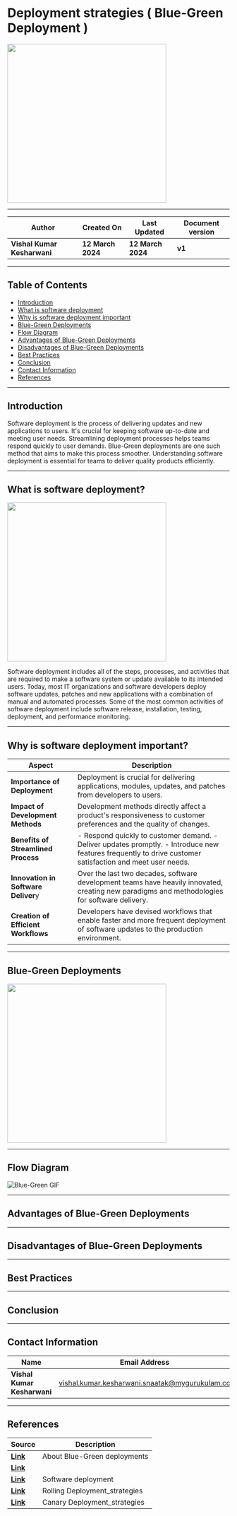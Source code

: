 # Deployment strategies ( Blue-Green Deployment )

<img width="360" length="100" src="https://github.com/CodeOps-Hub/Documentation/assets/156056413/1ac4fbe8-df4d-4334-a3f6-9b567fe24aef">

***

| **Author** | **Created On** | **Last Updated** | **Document version** |
| ---------- | -------------- | ---------------- | -------------------- |
| **Vishal Kumar Kesharwani** | **12 March 2024** | **12 March 2024** | **v1** |

***

## Table of Contents

* [Introduction](#Introduction)
* [What is software deployment](#What-is-software-deployment)
* [Why is software deployment important](#Why-is-software-deployment-important)
* [Blue-Green Deployments](#Blue-Green-Deployments)
* [Flow Diagram](#Flow-Diagram)
* [Advantages of Blue-Green Deployments](#Advantages-of-Blue-Green-Deployments)
* [Disadvantages of Blue-Green Deployments](#Disadvantages-of-Blue-Green-Deployments)
* [Best Practices](#Best-Practices)
* [Conclusion](#Conclusion) 
* [Contact Information](#Contact-Information) 
* [References](#References)

 ***
## Introduction

Software deployment is the process of delivering updates and new applications to users. It's crucial for keeping software up-to-date and meeting user needs. Streamlining deployment processes helps teams respond quickly to user demands. Blue-Green deployments are one such method that aims to make this process smoother. Understanding software deployment is essential for teams to deliver quality products efficiently.

***

## What is software deployment?

<img width="360" length="100" src="https://github.com/CodeOps-Hub/Documentation/assets/156056413/be6a4359-7e60-4ace-8e66-d3512e41fd45">

Software deployment includes all of the steps, processes, and activities that are required to make a software system or update available to its intended users. Today, most IT organizations and software developers deploy software updates, patches and new applications with a combination of manual and automated processes. Some of the most common activities of software deployment include software release, installation, testing, deployment, and performance monitoring.

***

## Why is software deployment important?

| Aspect                        | Description                                                                                                                                                                 |
|-------------------------------|-----------------------------------------------------------------------------------------------------------------------------------------------------------------------------|
| **Importance of Deployment**     | Deployment is crucial for delivering applications, modules, updates, and patches from developers to users.                                                                 |
| **Impact of Development Methods** | Development methods directly affect a product's responsiveness to customer preferences and the quality of changes.                                                          |
| **Benefits of Streamlined Process** | - Respond quickly to customer demand. - Deliver updates promptly. - Introduce new features frequently to drive customer satisfaction and meet user needs.             |
| **Innovation in Software Deliver**y | Over the last two decades, software development teams have heavily innovated, creating new paradigms and methodologies for software delivery.                        |
| **Creation of Efficient Workflows** | Developers have devised workflows that enable faster and more frequent deployment of software updates to the production environment.                                           |

***

## Blue-Green Deployments

<img width="360" length="100" src="">

***

## Flow Diagram


![Blue-Green GIF]()

***
## Advantages of Blue-Green Deployments


***

## Disadvantages of Blue-Green Deployments


***

## Best Practices

***

## Conclusion


***

 ## Contact Information

 | **Name** | **Email Address** |
 | -------- | ----------------- |
 | **Vishal Kumar Kesharwani** | vishal.kumar.kesharwani.snaatak@mygurukulam.co |

 ***
 
 ## References

 | **Source** | **Description** |
 | ---------- | --------------- |
 | [**Link**]() | About Blue-Green deployments |
 | [**Link**]() | |
 | [**Link**](https://www.sumologic.com/glossary/software-deployment/) | Software deployment |
 | [**Link**](https://github.com/CodeOps-Hub/Documentation/blob/main/Deployment_strategies/Rolling/README.md) | Rolling Deployment_strategies |
 | [**Link**](https://github.com/CodeOps-Hub/Documentation/blob/main/Deployment_strategies/Canary/README.md) | Canary Deployment_strategies |
 
